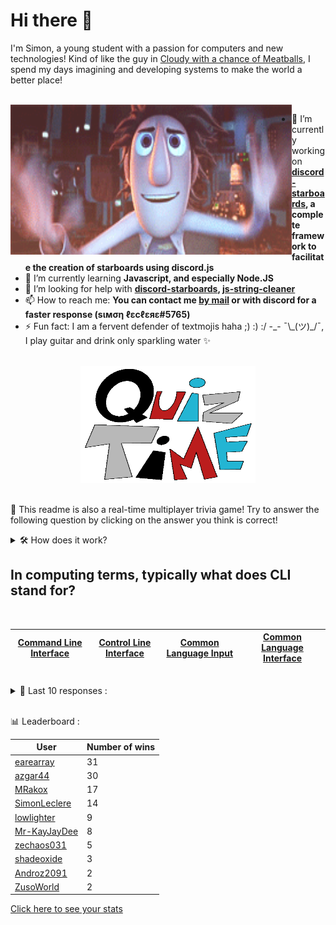 # Hi there 👋

I'm Simon, a young student with a passion for computers and new technologies!
Kind of like the guy in [Cloudy with a chance of Meatballs](https://www.youtube.com/watch?v=dQw4w9WgXcQ), I spend my days imagining and developing systems to make the world a better place!

<br>

<img width="450" height="240" src="./assets/cloudyWithAChanceOfMeatBalls.gif" align=left>

- 🔭 I’m currently working on **[discord-starboards](https://github.com/SimonLeclere/discord-starboards), a complete framework to facilitate the creation of starboards using discord.js**
- 🌱 I’m currently learning **Javascript, and especially Node.JS**
- 🤔 I’m looking for help with **[discord-starboards](https://github.com/SimonLeclere/discord-starboards), [js-string-cleaner](https://github.com/SimonLeclere/Js-String-Cleaner)**
- 📫 How to reach me: **You can contact me [by mail](mailto:simon-leclere@orange.fr) or with discord for a faster response (sιмση ℓεcℓεяε#5765)**
- ⚡ Fun fact: I am a fervent defender of textmojis haha ;) :) :/ -\_- ¯\\\_(ツ)\_/¯, I play guitar and drink only sparkling water ✨

<br>

<center><img width="280" height="187" src="./assets/quizTime.gif"></center>

<br>

🎲 This readme is also a real-time multiplayer trivia game! Try to answer the following question by clicking on the answer you think is correct!
<details>
  <summary>🛠️ How does it work?</summary>
  Each answer is a link to a pre-filled issue. When you press "Submit new issue", it triggers a Github action workflow that compares your answer with the correct answer, finds a new question and updates the readme.md file. Not bad huh?! This whole process only takes about 20 seconds!
</details>

## In computing terms, typically what does CLI stand for?

<br>

| [Command Line Interface](https://github.com/SimonLeclere/SimonLeclere/issues/new?title=quiz%7C1487%7CCommand%20Line%20Interface&body=Just%20click%20'Submit%20new%20issue'.) | [Control Line Interface](https://github.com/SimonLeclere/SimonLeclere/issues/new?title=quiz%7C1487%7CControl%20Line%20Interface&body=Just%20click%20'Submit%20new%20issue'.) | [Common Language Input](https://github.com/SimonLeclere/SimonLeclere/issues/new?title=quiz%7C1487%7CCommon%20Language%20Input&body=Just%20click%20'Submit%20new%20issue'.) | [Common Language Interface](https://github.com/SimonLeclere/SimonLeclere/issues/new?title=quiz%7C1487%7CCommon%20Language%20Interface&body=Just%20click%20'Submit%20new%20issue'.) |
| - | - | - | - | 

<br>

<details>
  <summary>📒 Last 10 responses :</summary>

- **MRakox** answered **Polynesian** to `The 2016 Disney animated film &#039;Moana&#039; is based on which culture?` (Good answer)
- **MRakox** answered **March 21** to `In the United States, what is the first day of spring?` (Good answer)
- **MRakox** answered **True** to `In "Starbound", the track played by the Decorated Music Box is named "Atlas".` (Good answer)
- **MRakox** answered **True** to `In "Starbound", the track played by the Decorated Music Box is named "Atlas".` (Good answer)
- **MRakox** answered **True** to `In "Starbound", the track played by the Decorated Music Box is named "Atlas".` (Good answer)
- **MRakox** answered **Ireland** to `What country is the rock group U2 from?` (Good answer)
- **MRakox** answered **AC/DC** to `Which band name isn&#039;t a Stand in "JoJo&#039;s Bizzare Adventure"?` (Good answer)
- **MRakox** answered **Cincinnati** to `During part of the Cold War, what city's MLB team added the word “legs” to its name?` (Good answer)
- **MRakox** answered **Almond Joy** to `Which candy is NOT made by Mars?` (Good answer)
- **MRakox** answered **Comprehensive documentation** to `Which of these is not a key value of Agile software development?` (Good answer)

</details>

<br>

📊 Leaderboard :

| User | Number of wins |
|-|-|
| [earearray](https://github.com/earearray) | 31 |
| [azgar44](https://github.com/azgar44) | 30 |
| [MRakox](https://github.com/MRakox) | 17 |
| [SimonLeclere](https://github.com/SimonLeclere) | 14 |
| [lowlighter](https://github.com/lowlighter) | 9 |
| [Mr-KayJayDee](https://github.com/Mr-KayJayDee) | 8 |
| [zechaos031](https://github.com/zechaos031) | 5 |
| [shadeoxide](https://github.com/shadeoxide) | 3 |
| [Androz2091](https://github.com/Androz2091) | 2 |
| [ZusoWorld](https://github.com/ZusoWorld) | 2 |

[Click here to see your stats](https://github.com/SimonLeclere/SimonLeclere/issues/new?title=MyStats&body=Just%20click%20%27Submit%20new%20issue%27.)